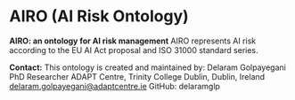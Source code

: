 # AIRO (AI Risk Ontology)
**AIRO: an ontology for AI risk management**
AIRO represents AI risk according to the EU AI Act proposal and ISO 31000 standard series. 

**Contact:**
This ontology is created and maintained by:
Delaram Golpayegani
PhD Researcher
ADAPT Centre, Trinity College Dublin, Dublin, Ireland
delaram.golpayegani@adaptcentre.ie
GitHub: delaramglp

